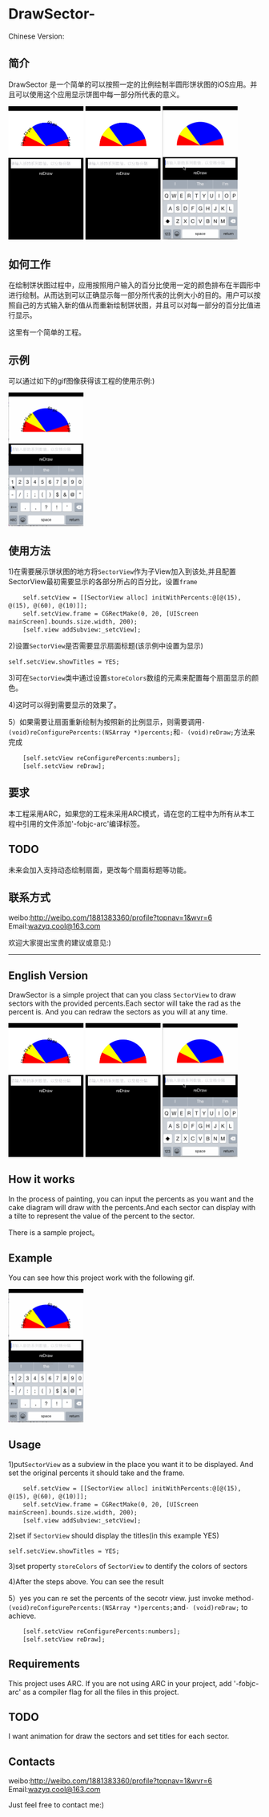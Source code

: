 DrawSector-
===========

Chinese Version:

简介
------------

DrawSector 是一个简单的可以按照一定的比例绘制半圆形饼状图的iOS应用。并且可以使用这个应用显示饼图中每一部分所代表的意义。

<img width=150 src="https://raw.githubusercontent.com/GeneralZYQ/DrawSector-/master/SectorDemo/sectorWithPercents.png"/>
<img width=150 src="https://raw.githubusercontent.com/GeneralZYQ/DrawSector-/master/SectorDemo/sectorWithoutPercents.png"/>
<img width=150 src="https://raw.githubusercontent.com/GeneralZYQ/DrawSector-/master/SectorDemo/printResults1.gif"/>

如何工作
-------------

在绘制饼状图过程中，应用按照用户输入的百分比使用一定的颜色排布在半圆形中进行绘制。从而达到可以正确显示每一部分所代表的比例大小的目的。用户可以按照自己的方式输入新的值从而重新绘制饼状图，并且可以对每一部分的百分比值进行显示。

这里有一个简单的工程。

示例
-------------

可以通过如下的gif图像获得该工程的使用示例:)

<img width=150 src="https://raw.githubusercontent.com/GeneralZYQ/DrawSector-/master/SectorDemo/example.gif"/>

使用方法
---------------

1)在需要展示饼状图的地方将`SectorView`作为子View加入到该处,并且配置SectorView最初需要显示的各部分所占的百分比，设置`frame`

```objc
    self.setcView = [[SectorView alloc] initWithPercents:@[@(15), @(15), @(60), @(10)]];
    self.setcView.frame = CGRectMake(0, 20, [UIScreen mainScreen].bounds.size.width, 200);
    [self.view addSubview:_setcView];
```

2)设置`SectorView`是否需要显示扇面标题(该示例中设置为显示)

```objc
self.setcView.showTitles = YES;
```

3)可在`SectorView`类中通过设置`storeColors`数组的元素来配置每个扇面显示的颜色。

4)这时可以得到需要显示的效果了。

5）如果需要让扇面重新绘制为按照新的比例显示，则需要调用`- (void)reConfigurePercents:(NSArray *)percents;`和`- (void)reDraw;`方法来完成

```objc
    [self.setcView reConfigurePercents:numbers];
    [self.setcView reDraw];
```

要求
------------
本工程采用ARC，如果您的工程未采用ARC模式，请在您的工程中为所有从本工程中引用的文件添加'-fobjc-arc'编译标签。

TODO
-------------
未来会加入支持动态绘制扇面，更改每个扇面标题等功能。

联系方式
-------------

weibo:http://weibo.com/1881383360/profile?topnav=1&wvr=6<br>
Email:wazyq.cool@163.com

欢迎大家提出宝贵的建议或意见:)

<hr>

English Version
------------

DrawSector is a simple project that can you class `SectorView` to draw sectors with the provided percents.Each sector will take the rad as the percent is. And you can redraw the sectors as you will at any time.

<img width=150 src="https://raw.githubusercontent.com/GeneralZYQ/DrawSector-/master/SectorDemo/sectorWithPercents.png"/>
<img width=150 src="https://raw.githubusercontent.com/GeneralZYQ/DrawSector-/master/SectorDemo/sectorWithoutPercents.png"/>
<img width=150 src="https://raw.githubusercontent.com/GeneralZYQ/DrawSector-/master/SectorDemo/printResults1.gif"/>

How it works
-------------

In the process of painting, you can input the percents as you want and the cake diagram will draw with the percents.And each sector can display with a tilte to represent the value of the percent to the sector.

There is a sample project。

Example
------------
You can see how this project work with the following gif.

<img width=150 src="https://raw.githubusercontent.com/GeneralZYQ/DrawSector-/master/SectorDemo/example.gif"/>

Usage
---------------

1)put`SectorView` as a subview in the place you want it to be displayed. And set the original percents it should take and the frame.

```objc
    self.setcView = [[SectorView alloc] initWithPercents:@[@(15), @(15), @(60), @(10)]];
    self.setcView.frame = CGRectMake(0, 20, [UIScreen mainScreen].bounds.size.width, 200);
    [self.view addSubview:_setcView];
```

2)set if `SectorView` should display the titles(in this example YES)

```objc
self.setcView.showTitles = YES;
```

3)set property `storeColors` of `SectorView` to dentify the colors of sectors

4)After the steps above. You can see the result

5）yes you can re set the percents of the secotr view. just invoke method`- (void)reConfigurePercents:(NSArray *)percents;`and`- (void)reDraw;` to achieve.

```objc
    [self.setcView reConfigurePercents:numbers];
    [self.setcView reDraw];
```

Requirements
---

This project uses ARC. If you are not using ARC in your project, add '-fobjc-arc' as a compiler flag for all the files in this project.

TODO
------------
I want animation for draw the sectors and set titles for each sector.

Contacts
----
weibo:http://weibo.com/1881383360/profile?topnav=1&wvr=6<br>
Email:wazyq.cool@163.com

Just feel free to contact me:)
